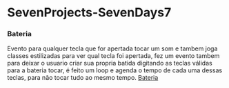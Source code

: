 # SevenProjects-SevenDays7

### Bateria

Evento para qualquer tecla que for apertada tocar um som e tambem joga classes estilizadas para ver qual tecla foi apertada,
fez um evento tambem para deixar o usuario criar sua propria batida digitando as teclas válidas para a bateria tocar, é feito um loop
e agenda o tempo de cada uma dessas teclas, para não tocar tudo ao mesmo tempo. [Bateria](https://seven-projects-seven-days7.vercel.app/)


